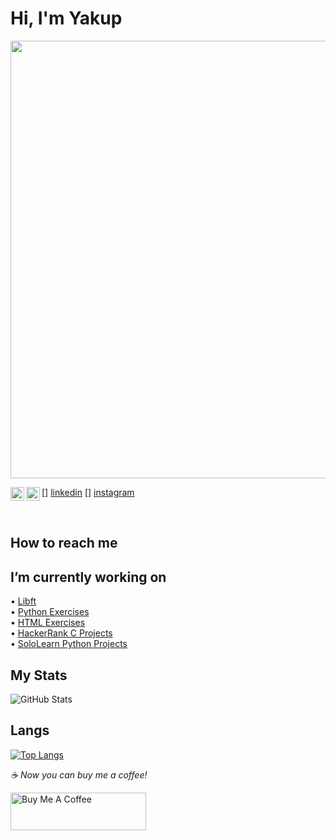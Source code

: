 # Hi, I'm Yakup


<img src="https://user-images.githubusercontent.com/73075252/160915038-e8745e33-befd-4043-8bcf-7fc1d9bdd158.png" width="700">

[<img width="22" src="https://cdn.jsdelivr.net/npm/simple-icons@v6/icons/linkedin.svg" align="left" />] [linkedin]
[<img width="22" src="https://cdn.jsdelivr.net/npm/simple-icons@v6/icons/instagram.svg" align="left" />] [instagram]

</br>

## How to reach me <br>
[linkedin]: (https://www.linkedin.com/in/yakupacs/)
[instagram]: (https://www.instagram.com/yakupacs/)


## I’m currently working on <br>
• [Libft](https://github.com/Yakupacs/Libft) <br>
• [Python Exercises](https://github.com/Yakupacs/Python-Cursus-BTK.git) <br>
• [HTML Exercises](https://github.com/Yakupacs/HTML-Cursus-BTK) <br>
• [HackerRank C Projects](https://github.com/Yakupacs/HackerRank-C-Projects) <br> 
• [SoloLearn Python Projects](https://github.com/Yakupacs/SoloLearn-Python) <br>


## My Stats
![GitHub Stats](https://github-readme-stats.vercel.app/api?username=Yakupacs&theme=radical)


## Langs
[![Top Langs](https://github-readme-stats.vercel.app/api/top-langs/?username=yakupacs&layout=compact)](https://github.com/yakupacs)




 *☕️ Now you can buy me a coffee!*
 
<a href="https://www.buymeacoffee.com/yakupacs" target="_blank"><img src="https://cdn.buymeacoffee.com/buttons/v2/default-yellow.png" alt="Buy Me A Coffee" style="height: 60px !important;width: 217px !important;" ></a>
